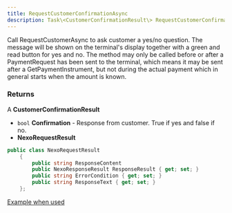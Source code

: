 ```yaml
---
title: RequestCustomerConfirmationAsync
description: Task\<CustomerConfirmationResult\> RequestCustomerConfirmationAsync(string message)
---
```


Call RequestCustomerAsync to ask customer a yes/no question. The message will be shown on the terminal's display together with a green and read button for yes and no. The method may only be called before or after a PaymentRequest has been sent to the terminal, which means it may be sent after a GetPaymentInstrument, but not during the actual payment which in general starts when the amount is known.

### Returns

A **CustomerConfirmationResult**

* `bool` **Confirmation** - Response from customer. True if yes and false if no.
* **NexoRequestResult**

```c#
public class NexoRequestResult
    {
        public string ResponseContent
        public NexoResponseResult ResponseResult { get; set; }
        public string ErrorCondition { get; set; }
        public string ResponseText { get; set; }
    };
```

[Example when used][handle-loyalty-ask-for-membership]

[handle-loyalty-ask-for-membership]: ../CodeExamples/index/#handle-loyalty---ask-for-membership
